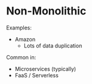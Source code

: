 # Non-Monolithic

Examples:

* Amazon
  * Lots of data duplication

Common in:

* Microservices \(typically\)
* FaaS / Serverless


